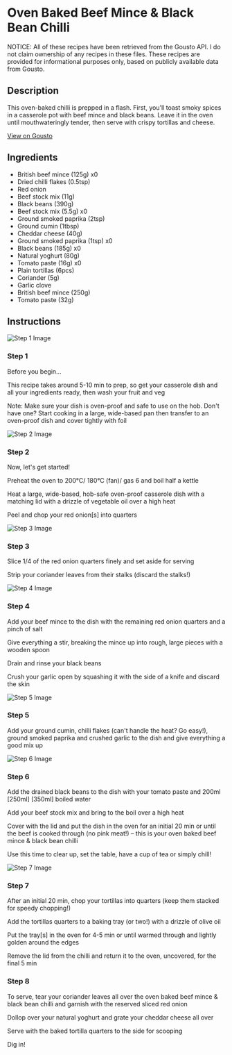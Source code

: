 # Oven Baked Beef Mince & Black Bean Chilli

NOTICE: All of these recipes have been retrieved from the Gousto API. I do not claim ownership of any recipes in these files. These recipes are provided for informational purposes only, based on publicly available data from Gousto.

## Description

This oven-baked chilli is prepped in a flash. First, you'll toast smoky spices in a casserole pot with beef mince and black beans. Leave it in the oven until mouthwateringly tender, then serve with crispy tortillas and cheese. 

[View on Gousto](https://www.gousto.co.uk/recipes/cookbook/oven-baked-mexican-beef-black-bean-chilli)

## Ingredients

- British beef mince (125g) x0
- Dried chilli flakes (0.5tsp)
- Red onion
- Beef stock mix (11g)
- Black beans (390g)
- Beef stock mix (5.5g) x0
- Ground smoked paprika (2tsp)
- Ground cumin (1tbsp)
- Cheddar cheese (40g)
- Ground smoked paprika (1tsp) x0
- Black beans (185g) x0
- Natural yoghurt (80g)
- Tomato paste (16g) x0
- Plain tortillas (6pcs)
- Coriander (5g)
- Garlic clove
- British beef mince (250g)
- Tomato paste (32g)

## Instructions

![Step 1 Image](https://production-media.gousto.co.uk/cms/recipe-step-image/Admin10mm-Step-1-1611912990602-x200.jpg)

### Step 1

Before you begin...

This recipe takes around 5-10 min<span class="text-danger"> </span>to prep, so get your casserole dish and all your ingredients ready, then wash your fruit and veg

Note: Make sure your dish is oven-proof and safe to use on the hob. Don't have one? Start cooking in a large, wide-based pan then transfer to an oven-proof dish and cover tightly with foil

![Step 2 Image](https://production-media.gousto.co.uk/cms/recipe-step-image/step-2-1606133771136-x200.jpg)

### Step 2

Now, let's get started!

Preheat the oven to 200°C/ 180°C (fan)/ gas 6 and boil half a kettle

Heat a large, wide-based, hob-safe oven-proof casserole dish with a matching lid with a drizzle of vegetable oil over a high heat

Peel and chop your red onion[s] into quarters

![Step 3 Image](https://production-media.gousto.co.uk/cms/recipe-step-image/step-3-1606133667386-x200.jpg)

### Step 3

Slice 1/4 of the<span class="text-danger"> </span>red<span class="text-danger"> </span>onion quarters finely and set aside for serving

Strip your coriander leaves from their stalks (discard the stalks!)

![Step 4 Image](https://production-media.gousto.co.uk/cms/recipe-step-image/step-4-1606133706024-x200.jpg)

### Step 4

Add your beef mince to the dish with the remaining red onion quarters and a pinch of salt

Give everything a stir, breaking the mince up into rough, large pieces with a wooden spoon

Drain and rinse your black beans

Crush your garlic open by squashing it with the side of a knife and discard the skin

![Step 5 Image](https://production-media.gousto.co.uk/cms/recipe-step-image/step-5-1606133714629-x200.jpg)

### Step 5

Add your ground cumin, chilli flakes (can't handle the heat? Go easy!), ground smoked paprika and crushed garlic to the dish and give everything a good mix up

![Step 6 Image](https://production-media.gousto.co.uk/cms/recipe-step-image/step-6-1606133719956-x200.jpg)

### Step 6

Add the drained black beans to the dish with your tomato paste and 200ml <span class="text-purple">[250ml]</span> <span class="text-danger">[350ml] </span>boiled water

Add your beef stock mix and bring to the boil over a high heat

Cover with the lid and put the dish in the oven for an initial 20 min or until the beef is cooked through (no pink meat!) – this is your oven baked beef mince & black bean chilli

Use this time to clear up, set the table, have a cup of tea or simply chill!

![Step 7 Image](https://production-media.gousto.co.uk/cms/recipe-step-image/Step-7-copy-1646219284517-x200.jpg)

### Step 7

After an initial 20 min, chop your tortillas into quarters (keep them stacked for speedy chopping!)

Add the tortillas quarters to a baking tray (or two!) with a drizzle of olive oil

Put the tray[s] in the oven for 4-5 min or until warmed through and lightly golden around the edges

Remove the lid from the chilli and return it to the oven, uncovered, for the final 5 min

### Step 8

To serve, tear your coriander leaves all over the oven baked beef mince & black bean chilli and garnish with the reserved sliced red onion

Dollop over your natural yoghurt and grate your cheddar cheese all over

Serve with the baked tortilla quarters to the side for scooping

Dig in!

